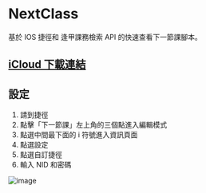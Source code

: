 # NextClass
基於 IOS 捷徑和 逢甲課務檢索 API 的快速查看下一節課腳本。

## [iCloud 下載連結](https://www.icloud.com/shortcuts/4371011cd00548ec9d491df7060ec778)

## 設定
1. 請到捷徑
2. 點擊「下一節課」左上角的三個點進入編輯模式
3. 點選中間最下面的 i 符號進入資訊頁面
4. 點選設定
5. 點選自訂捷徑
6. 輸入 NID 和密碼

![image](https://github.com/poyu39/NextClass/assets/42506064/276c6306-b6f1-4588-8031-1ce34b887f12)

